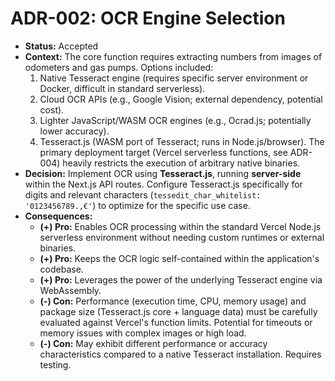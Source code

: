 # ADR-002: OCR Engine Selection

- **Status:** Accepted
- **Context:** The core function requires extracting numbers from images of odometers and gas pumps. Options included:
  1.  Native Tesseract engine (requires specific server environment or Docker, difficult in standard serverless).
  2.  Cloud OCR APIs (e.g., Google Vision; external dependency, potential cost).
  3.  Lighter JavaScript/WASM OCR engines (e.g., Ocrad.js; potentially lower accuracy).
  4.  Tesseract.js (WASM port of Tesseract; runs in Node.js/browser).
      The primary deployment target (Vercel serverless functions, see ADR-004) heavily restricts the execution of arbitrary native binaries.
- **Decision:** Implement OCR using **Tesseract.js**, running **server-side** within the Next.js API routes. Configure Tesseract.js specifically for digits and relevant characters (`tessedit_char_whitelist: '0123456789.,€'`) to optimize for the specific use case.
- **Consequences:**
  - **(+) Pro:** Enables OCR processing within the standard Vercel Node.js serverless environment without needing custom runtimes or external binaries.
  - **(+) Pro:** Keeps the OCR logic self-contained within the application's codebase.
  - **(+) Pro:** Leverages the power of the underlying Tesseract engine via WebAssembly.
  - **(-) Con:** Performance (execution time, CPU, memory usage) and package size (Tesseract.js core + language data) must be carefully evaluated against Vercel's function limits. Potential for timeouts or memory issues with complex images or high load.
  - **(-) Con:** May exhibit different performance or accuracy characteristics compared to a native Tesseract installation. Requires testing.
